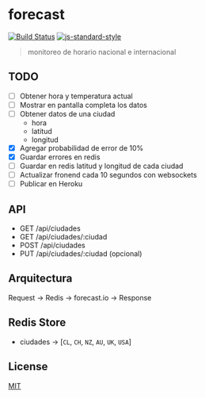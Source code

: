# forecast
[![Build Status](https://img.shields.io/travis/YerkoPalma/forecast/master.svg?style=flat-square)](https://travis-ci.org/YerkoPalma/forecast) [![js-standard-style](https://img.shields.io/badge/code%20style-standard-brightgreen.svg?style=flat-square)](https://github.com/feross/standard)

> monitoreo de horario nacional e internacional

## TODO

- [ ] Obtener hora y temperatura actual
- [ ] Mostrar en pantalla completa los datos
- [ ] Obtener datos de una ciudad
  - hora
  - latitud
  - longitud
- [x] Agregar probabilidad de error de 10%
- [x] Guardar errores en redis
- [ ] Guardar en redis latitud y longitud de cada ciudad
- [ ] Actualizar fronend cada 10 segundos con websockets
- [ ] Publicar en Heroku

## API

- GET  /api/ciudades
- GET  /api/ciudades/:ciudad
- POST /api/ciudades
- PUT  /api/ciudades/:ciudad (opcional)

## Arquitectura

Request -> Redis -> forecast.io -> Response

## Redis Store

- ciudades -> [`CL`, `CH`, `NZ`, `AU`, `UK`, `USA`]

## License
[MIT](/license)
